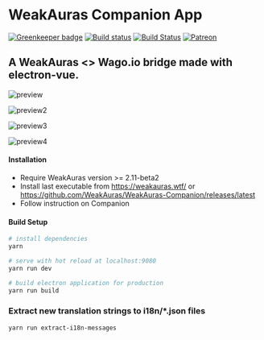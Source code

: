 # WeakAuras Companion App

[![Greenkeeper badge](https://badges.greenkeeper.io/WeakAuras/WeakAuras-Companion.svg)](https://greenkeeper.io/) [![Build status](https://ci.appveyor.com/api/projects/status/oaga36ynkgqaqjyx/branch/master?svg=true)](https://ci.appveyor.com/project/Stanzilla/weakauras-companion/branch/master) [![Build Status](https://travis-ci.org/WeakAuras/WeakAuras-Companion.svg?branch=master)](https://travis-ci.org/WeakAuras/WeakAuras-Companion) [![Patreon](https://img.shields.io/badge/patreon-donate-orange.svg)](https://www.patreon.com/weakauras)



## A WeakAuras <> Wago.io bridge made with electron-vue.

![preview](https://i.imgur.com/PObZNPi.png)

![preview2](https://i.imgur.com/cffdU0N.png)

![preview3](https://i.imgur.com/VVCWrfE.png)

![preview4](https://i.imgur.com/48uLOw8.png)

#### Installation

* Require WeakAuras version >= 2.11-beta2
* Install last executable from https://weakauras.wtf/ or https://github.com/WeakAuras/WeakAuras-Companion/releases/latest
* Follow instruction on Companion


#### Build Setup

``` bash
# install dependencies
yarn

# serve with hot reload at localhost:9080
yarn run dev

# build electron application for production
yarn run build
```

### Extract new translation strings to i18n/*.json files

```
yarn run extract-i18n-messages
```

